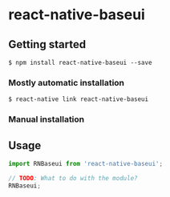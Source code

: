 
# react-native-baseui

## Getting started

`$ npm install react-native-baseui --save`

### Mostly automatic installation

`$ react-native link react-native-baseui`

### Manual installation


## Usage
```javascript
import RNBaseui from 'react-native-baseui';

// TODO: What to do with the module?
RNBaseui;
```
  